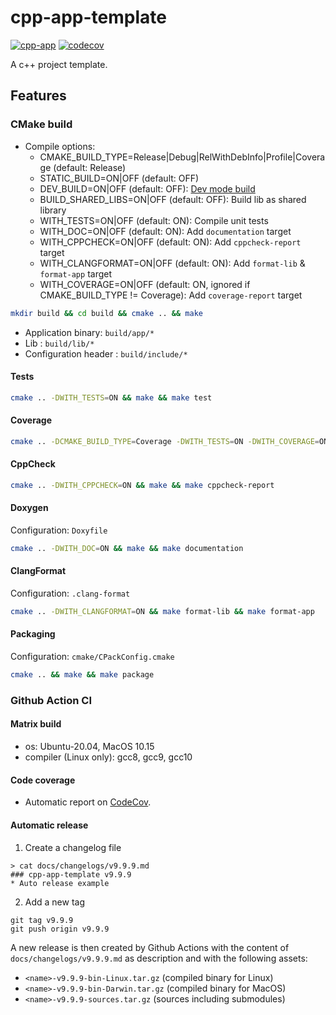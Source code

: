 # cpp-app-template

[![cpp-app](https://github.com/tlemane/cpp-app-template/actions/workflows/ci.yml/badge.svg)](https://github.com/tlemane/cpp-app-template/actions/workflows/ci.yml)
[![codecov](https://codecov.io/gh/tlemane/cpp-app-template/branch/master/graph/badge.svg?token=CXO15KTTYE)](https://codecov.io/gh/tlemane/cpp-app-template)

A c++ project template.

## Features

### CMake build

* Compile options:
  * CMAKE_BUILD_TYPE=Release|Debug|RelWithDebInfo|Profile|Coverage (default: Release)
  * STATIC_BUILD=ON|OFF (default: OFF)
  * DEV_BUILD=ON|OFF (default: OFF): [Dev mode build](https://github.com/tlemane/cpp-app-template/blob/master/CMakeLists.txt#L26)
  * BUILD_SHARED_LIBS=ON|OFF (default: OFF): Build lib as shared library
  * WITH_TESTS=ON|OFF (default: ON): Compile unit tests
  * WITH_DOC=ON|OFF (default: ON): Add `documentation` target
  * WITH_CPPCHECK=ON|OFF (default: ON): Add `cppcheck-report` target
  * WITH_CLANGFORMAT=ON|OFF (default: ON): Add `format-lib` & `format-app` target
  * WITH_COVERAGE=ON|OFF (default: ON, ignored if CMAKE_BUILD_TYPE != Coverage): Add `coverage-report` target

```bash
mkdir build && cd build && cmake .. && make
```

* Application binary: `build/app/*`
* Lib : `build/lib/*`
* Configuration header : `build/include/*`

#### Tests

```bash
cmake .. -DWITH_TESTS=ON && make && make test
```
#### Coverage

```bash
cmake .. -DCMAKE_BUILD_TYPE=Coverage -DWITH_TESTS=ON -DWITH_COVERAGE=ON && make && make coverage-report
```

#### CppCheck

```bash
cmake .. -DWITH_CPPCHECK=ON && make && make cppcheck-report
```
#### Doxygen

Configuration: `Doxyfile`

```bash
cmake .. -DWITH_DOC=ON && make && make documentation
```

#### ClangFormat

Configuration: `.clang-format`

```bash
cmake .. -DWITH_CLANGFORMAT=ON && make format-lib && make format-app
```
#### Packaging

Configuration: `cmake/CPackConfig.cmake`

```bash
cmake .. && make && make package
```

### Github Action CI

#### Matrix build

* os: Ubuntu-20.04, MacOS 10.15
* compiler (Linux only): gcc8, gcc9, gcc10

#### Code coverage

* Automatic report on [CodeCov](https://app.codecov.io/gh/tlemane/cpp-app-template/).

#### Automatic release

1. Create a changelog file


```
> cat docs/changelogs/v9.9.9.md
### cpp-app-template v9.9.9
* Auto release example
```

2. Add a new tag

```
git tag v9.9.9
git push origin v9.9.9
```

A new release is then created by Github Actions with the content of `docs/changelogs/v9.9.9.md` as description and with the following assets:
  * `<name>-v9.9.9-bin-Linux.tar.gz` (compiled binary for Linux)
  * `<name>-v9.9.9-bin-Darwin.tar.gz` (compiled binary for MacOS)
  * `<name>-v9.9.9-sources.tar.gz` (sources including submodules)